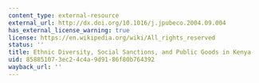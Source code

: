 ```yaml
---
content_type: external-resource
external_url: http://dx.doi.org/10.1016/j.jpubeco.2004.09.004
has_external_license_warning: true
license: https://en.wikipedia.org/wiki/All_rights_reserved
status: ''
title: Ethnic Diversity, Social Sanctions, and Public Goods in Kenya
uid: 85885107-3ec2-4c4a-9d91-86f80b764392
wayback_url: ''
---
```

